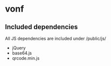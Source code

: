 # vonf

## Included dependencies

All JS dependencies are included under /public/js/
* jQuery
* base64.js
* qrcode.min.js
